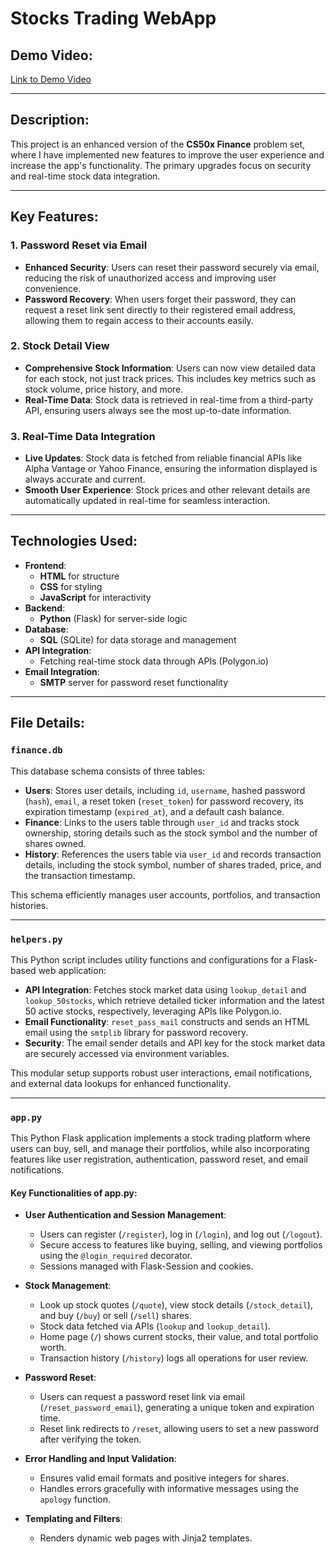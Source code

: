 # Stocks Trading WebApp

## Demo Video:
[Link to Demo Video](https://youtu.be/jBBXri_KNqQ)

---

## Description:
This project is an enhanced version of the **CS50x Finance** problem set, where I have implemented new features to improve the user experience and increase the app's functionality. The primary upgrades focus on security and real-time stock data integration.

---

## Key Features:

### 1. Password Reset via Email
- **Enhanced Security**: Users can reset their password securely via email, reducing the risk of unauthorized access and improving user convenience.
- **Password Recovery**: When users forget their password, they can request a reset link sent directly to their registered email address, allowing them to regain access to their accounts easily.

### 2. Stock Detail View
- **Comprehensive Stock Information**: Users can now view detailed data for each stock, not just track prices. This includes key metrics such as stock volume, price history, and more.
- **Real-Time Data**: Stock data is retrieved in real-time from a third-party API, ensuring users always see the most up-to-date information.

### 3. Real-Time Data Integration
- **Live Updates**: Stock data is fetched from reliable financial APIs like Alpha Vantage or Yahoo Finance, ensuring the information displayed is always accurate and current.
- **Smooth User Experience**: Stock prices and other relevant details are automatically updated in real-time for seamless interaction.

---

## Technologies Used:

- **Frontend**:
  - **HTML** for structure
  - **CSS** for styling
  - **JavaScript** for interactivity
- **Backend**:
  - **Python** (Flask) for server-side logic
- **Database**:
  - **SQL** (SQLite) for data storage and management
- **API Integration**:
  - Fetching real-time stock data through APIs (Polygon.io)
- **Email Integration**:
  - **SMTP** server for password reset functionality

---

## File Details:

### `finance.db`
This database schema consists of three tables:
- **Users**: Stores user details, including `id`, `username`, hashed password (`hash`), `email`, a reset token (`reset_token`) for password recovery, its expiration timestamp (`expired_at`), and a default cash balance.
- **Finance**: Links to the users table through `user_id` and tracks stock ownership, storing details such as the stock symbol and the number of shares owned.
- **History**: References the users table via `user_id` and records transaction details, including the stock symbol, number of shares traded, price, and the transaction timestamp.

This schema efficiently manages user accounts, portfolios, and transaction histories.

---

### `helpers.py`
This Python script includes utility functions and configurations for a Flask-based web application:
- **API Integration**: Fetches stock market data using `lookup_detail` and `lookup_50stocks`, which retrieve detailed ticker information and the latest 50 active stocks, respectively, leveraging APIs like Polygon.io.
- **Email Functionality**: `reset_pass_mail` constructs and sends an HTML email using the `smtplib` library for password recovery.
- **Security**: The email sender details and API key for the stock market data are securely accessed via environment variables.

This modular setup supports robust user interactions, email notifications, and external data lookups for enhanced functionality.

---

### `app.py`
This Python Flask application implements a stock trading platform where users can buy, sell, and manage their portfolios, while also incorporating features like user registration, authentication, password reset, and email notifications.

#### Key Functionalities of app.py:
- **User Authentication and Session Management**:
  - Users can register (`/register`), log in (`/login`), and log out (`/logout`).
  - Secure access to features like buying, selling, and viewing portfolios using the `@login_required` decorator.
  - Sessions managed with Flask-Session and cookies.

- **Stock Management**:
  - Look up stock quotes (`/quote`), view stock details (`/stock_detail`), and buy (`/buy`) or sell (`/sell`) shares.
  - Stock data fetched via APIs (`lookup` and `lookup_detail`).
  - Home page (`/`) shows current stocks, their value, and total portfolio worth.
  - Transaction history (`/history`) logs all operations for user review.

- **Password Reset**:
  - Users can request a password reset link via email (`/reset_password_email`), generating a unique token and expiration time.
  - Reset link redirects to `/reset`, allowing users to set a new password after verifying the token.

- **Error Handling and Input Validation**:
  - Ensures valid email formats and positive integers for shares.
  - Handles errors gracefully with informative messages using the `apology` function.

- **Templating and Filters**:
  - Renders dynamic web pages with Jinja2 templates.
